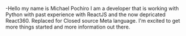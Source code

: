 -Hello my name is Michael Pochiro
I am a developer that is working with Python with past experience with ReactJS and the now depricated React360. Replaced for Closed source Meta language.
I'm excited to get more things started and more information out there.

<!---
mpochiro/mpochiro is a ✨ special ✨ repository because its `README.md` (this file) appears on your GitHub profile.
You can click the Preview link to take a look at your changes.
--->

